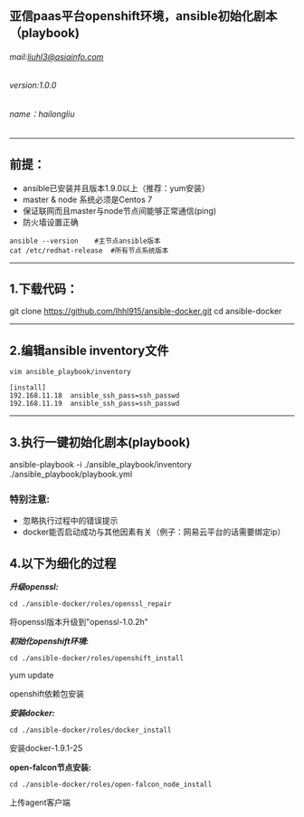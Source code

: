 ## **亚信paas平台openshift环境，ansible初始化剧本（playbook)**

###### mail:liuhl3@asiainfo.com
###### version:1.0.0
###### name：hailongliu

---

## 前提：
- ansible已安装并且版本1.9.0以上（推荐：yum安装）
- master & node 系统必须是Centos 7
- 保证联网而且master与node节点间能够正常通信(ping)
- 防火墙设置正确

```
ansible --version    #主节点ansible版本
cat /etc/redhat-release  #所有节点系统版本
```


---

## 1.下载代码：
git clone https://github.com/lhhl915/ansible-docker.git
cd ansible-docker

---
## 2.编辑ansible inventory文件

```
vim ansible_playbook/inventory

[install]
192.168.11.18  ansible_ssh_pass=ssh_passwd
192.168.11.19  ansible_ssh_pass=ssh_passwd
```


---

## 3.执行一键初始化剧本(playbook)
ansible-playbook -i ./ansible_playbook/inventory ./ansible_playbook/playbook.yml


### **特别注意:**
- 忽略执行过程中的错误提示
- docker能否启动成功与其他因素有关（例子：网易云平台的话需要绑定ip）

## 4.以下为细化的过程

*****************升级openssl:*****************


```
cd ./ansible-docker/roles/openssl_repair
```

将openssl版本升级到"openssl-1.0.2h"

*************初始化openshift环境:*************


```
cd ./ansible-docker/roles/openshift_install
```
yum update

openshift依赖包安装

*****************安装docker:*****************


```
cd ./ansible-docker/roles/docker_install
```

安装docker-1.9.1-25


**************open-falcon节点安装:**************


```
cd ./ansible-docker/roles/open-falcon_node_install
```
上传agent客户端

